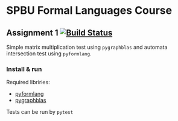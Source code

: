 # SPBU Formal Languages Course

## Assignment 1 [![Build Status](https://travis-ci.com/AfoninaOlga/formal_languages.svg?branch=assignment_1)](https://travis-ci.com/AfoninaOlga/formal_languages)
Simple matrix multiplication test using ```pygraphblas``` and automata intersection test using ```pyformlang```.

### Install & run
Required libriries:
- [pyformlang](https://pypi.org/project/pyformlang/)
- [pygraphblas](https://github.com/michelp/pygraphblas)

Tests can be run by ```pytest```

